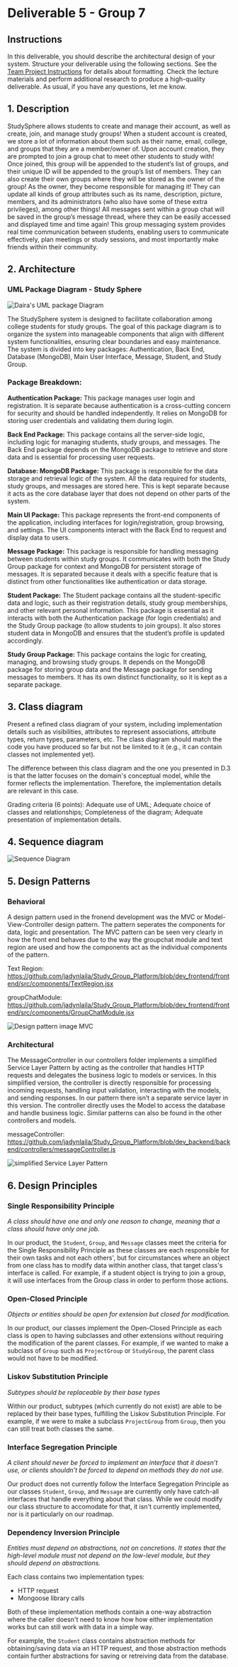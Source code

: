 # Deliverable 5 - Group 7

## Instructions
In this deliverable, you should describe the architectural design of your system. Structure your deliverable using the following sections. See the [Team Project Instructions](https://canvas.nau.edu/courses/29116/pages/team-project-%7C-overview) for details about formatting. Check the lecture materials and perform additional research to produce a high-quality deliverable. As usual, if you have any questions, let me know.

## 1. Description
StudySphere allows students to create and manage their account, as well as create, join, and manage study groups! When a student account is created, we store a lot of information about them such as their name, email, college, and groups that they are a member/owner of. Upon account creation, they are prompted to join a group chat to meet other students to study with!
 Once joined, this group will be appended to the student’s list of groups, and their unique ID will be appended to the group’s list of members. They can also create their own groups where they will be stored as the owner of the group! As the owner, they become responsible for managing it! They can update all kinds of group attributes such as its name, description, picture, members, and its administrators (who also have some of these extra privileges), among other things! All messages sent within a group chat will be saved in the group’s message thread, where they can be easily accessed and displayed time and time again! This group messaging system provides real time communication between students, enabling users to communicate effectively, plan meetings or study sessions, and most importantly make friends within their community.
## 2. Architecture

### UML Package Diagram - Study Sphere

![Daira's UML package Diagram](res/daira_d5/UMLpackagediagram.png)

The StudySphere system is designed to facilitate collaboration among college students for study groups. The goal of this package diagram is to organize the system into manageable components that align with different system functionalities, ensuring clear boundaries and easy maintenance. The system is divided into key packages: Authentication, Back End, Database (MongoDB), Main User Interface, Message, Student, and Study Group.

### Package Breakdown:
**Authentication Package:** This package manages user login and registration. It is separate because authentication is a cross-cutting concern for security and should be handled independently. It relies on MongoDB for storing user credentials and validating them during login.

**Back End Package:** This package contains all the server-side logic, including logic for managing students, study groups, and messages. The Back End package depends on the MongoDB package to retrieve and store data and is essential for processing user requests.

**Database: MongoDB Package:** This package is responsible for the data storage and retrieval logic of the system. All the data required for students, study groups, and messages are stored here. This is kept separate because it acts as the core database layer that does not depend on other parts of the system.

**Main UI Package:** This package represents the front-end components of the application, including interfaces for login/registration, group browsing, and settings. The UI components interact with the Back End to request and display data to users. 

**Message Package:** This package is responsible for handling messaging between students within study groups. It communicates with both the Study Group package for context and MongoDB for persistent storage of messages. It is separated because it deals with a specific feature that is distinct from other functionalities like authentication or data storage.

**Student Package:** The Student package contains all the student-specific data and logic, such as their registration details, study group memberships, and other relevant personal information. This package is essential as it interacts with both the Authentication package (for login credentials) and the Study Group package (to allow students to join groups). It also stores student data in MongoDB and ensures that the student’s profile is updated accordingly.

**Study Group Package:** This package contains the logic for creating, managing, and browsing study groups. It depends on the MongoDB package for storing group data and the Message package for sending messages to members. It has its own distinct functionality, so it is kept as a separate package.




## 3. Class diagram
Present a refined class diagram of your system, including implementation details such as visibilities, attributes to represent associations, attribute types, return types, parameters, etc. The class diagram should match the code you have produced so far but not be limited to it (e.g., it can contain classes not implemented yet). 

The difference between this class diagram and the one you presented in D.3 is that the latter focuses on the domain's conceptual model, while the former reflects the implementation. Therefore, the implementation details are relevant in this case. 

Grading criteria (6 points): Adequate use of UML; Adequate choice of classes and relationships; Completeness of the diagram; Adequate presentation of implementation details. 



## 4. Sequence diagram

![Sequence Diagram](res/alex_d5/d5-seq_diagram.png)

## 5. Design Patterns

### Behavioral
A design pattern used in the fronend development was the MVC or Model-View-Controller design pattern. The pattern seperates the components for data, logic and presentation. The MVC pattern can be seen very clearly in how the front end behaves due to the way the groupchat module and text region are used and how the components act as the individual components of the pattern. 

Text Region: https://github.com/jadynlaila/Study_Group_Platform/blob/dev_frontend/frontend/src/components/TextRegion.jsx 

groupChatModule: https://github.com/jadynlaila/Study_Group_Platform/blob/dev_frontend/frontend/src/components/GroupChatModule.jsx 

![Design pattern image MVC](res/jack_d5/designPatternD5MVC.drawio.png)

### Architectural
The MessageController in our controllers folder implements a simplified Service Layer Pattern by acting as the controller that handles HTTP requests and delegates the business logic to models or services. In this simplified version, the controller is directly responsible for processing incoming requests, handling input validation, interacting with the models, and sending responses. In our pattern there isn’t a separate service layer in this version. The controller directly uses the Model to access the database and handle business logic. Similar patterns can also be found in the other controllers and models.

messageController: https://github.com/jadynlaila/Study_Group_Platform/blob/dev_backend/backend/controllers/messageController.js

![simplified Service Layer Pattern](res/simplified-service-layer-pattern.png)


## 6. Design Principles

### Single Responsibility Principle
*A class should have one and only one reason to change, meaning that a class should have only one job.*

In our product, the `Student`, `Group`, and `Message` classes meet the criteria for the Single Responsibility Principle as these classes are each responsible for their own tasks and not each others', but for circumstances where an object from one class has to modify data within another class, that target class's interface is called. For example, if a student object is trying to join a group, it will use interfaces from the Group class in order to perform those actions.

### Open-Closed Principle
*Objects or entities should be open for extension but closed for modification.*

In our product, our classes implement the Open-Closed Principle as each class is open to having subclasses and other extensions without requiring the modification of the parent classes. For example, if we wanted to make a subclass of `Group` such as `ProjectGroup` or `StudyGroup`, the parent class would not have to be modified.

### Liskov Substitution Principle
*Subtypes should be replaceable by their base types*

Within our product, subtypes (which currently do not exist) are able to be replaced by their base types, fulfilling the Liskov Substitution Principle. For example, if we were to make a subclass `ProjectGroup` from `Group`, then you can still treat both classes the same.

### Interface Segregation Principle
*A client should never be forced to implement an interface that it doesn’t use, or clients shouldn’t be forced to depend on methods they do not use.*

Our product does not currently follow the Interface Segregation Principle as our classes `Student`, `Group`, and `Message` are currently only have catch-all interfaces that handle everything about that class. While we could modify our class structure to accomodate for that, it isn't currently implemented, nor is it particularly on our roadmap.

### Dependency Inversion Principle
*Entities must depend on abstractions, not on concretions. It states that the high-level module must not depend on the low-level module, but they should depend on abstractions.*

Each class contains two implementation types:
- HTTP request
- Mongoose library calls

Both of these implementation methods contain a one-way abstraction where the caller doesn't need to know how how either implementation works but can still work with data in a simple way.

For example, the `Student` class contains abstraction methods for obtaining/saving data via an HTTP request, and those abstraction methods contain further abstractions for saving or retreiving data from the database.
